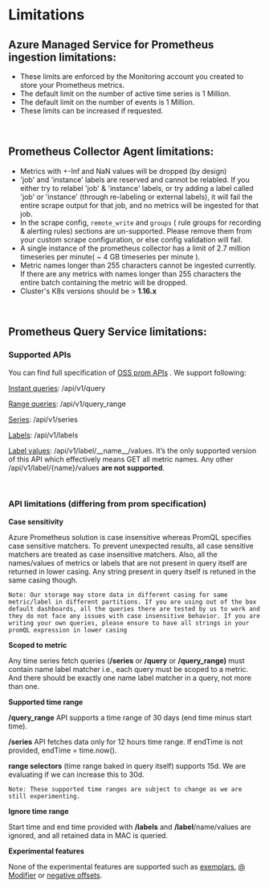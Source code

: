 # Limitations


## Azure Managed Service for Prometheus ingestion limitations: 
* These limits are enforced by the Monitoring account you created to store your Prometheus metrics.
* The default limit on the number of active time series is 1 Million.  
* The default limit on the number of events is 1 Million.
* These limits can be increased if requested.
  
<br/>

## Prometheus Collector Agent limitations:

* Metrics with +-Inf and NaN values will be dropped (by design)
* 'job' and 'instance' labels are reserved and cannot be relabled. If you either try to relabel 'job' & 'instance' labels, or try adding a label called 'job' or 'instance' (through re-labeling or external labels), it will fail the entire scrape output for that job, and no metrics will be ingested for that job. 
* In the scrape config, `remote_write` and `groups` ( rule groups for recording & alerting rules) sections are un-supported. Please remove them from your custom scrape configuration, or else config validation will fail.
* A single instance of the prometheus collector has a limit of 2.7 million timeseries per minute( ~ 4 GB timeseries per minute ).
* Metric names longer than 255 characters cannot be ingested currently. If there are any metrics with names longer than 255 characters the entire batch containing the metric will be dropped.
* Cluster's K8s versions should be > **1.16.x**

<br/>

## Prometheus Query Service limitations:  
### **Supported APIs**
You can find full specification of [OSS prom APIs](https://prometheus.io/docs/prometheus/latest/querying/api/) .  We support following:

[Instant queries](https://prometheus.io/docs/prometheus/latest/querying/api/#instant-queries): /api/v1/query

[Range queries](https://prometheus.io/docs/prometheus/latest/querying/api/#range-queries): /api/v1/query_range

[Series](https://prometheus.io/docs/prometheus/latest/querying/api/#finding-series-by-label-matchers): /api/v1/series

[Labels](https://prometheus.io/docs/prometheus/latest/querying/api/#getting-label-names): /api/v1/labels

[Label values](https://prometheus.io/docs/prometheus/latest/querying/api/#querying-label-values): /api/v1/label/\_\_name\_\_\/values. It’s the only supported version of this API which effectively means GET all metric names. Any other /api/v1/label/{name}/values **are not supported**.

<br/>

### **API limitations (differing from prom specification)**
**Case sensitivity**

Azure Prometheus solution is case insensitive whereas PromQL specifies case sensitive matchers. To prevent unexpected results, all case sensitive matchers are treated as case insensitive matchers. Also, all the names/values of metrics or labels that are not present in query itself are returned in lower casing. Any string present in query itself is retuned in the same casing though.
        
    Note: Our storage may store data in different casing for same metric/label in different partitions. If you are using out of the box default dashboards, all the queries there are tested by us to work and they do not face any issues with case insensitive behavior. If you are writing your own queries, please ensure to have all strings in your promQL expression in lower casing

**Scoped to metric**

Any time series fetch queries (**/series** or **/query** or **/query_range)** must contain name label matcher i.e., each query must be scoped to a metric. And there should be exactly one name label matcher in a query, not more than one.

**Supported time range**

**/query_range** API supports a time range of 30 days (end time minus start time).

**/series** API fetches data only for 12 hours time range. If endTime is not provided, endTime = time.now().

**range selectors** (time range baked in query itself) supports 15d. We are evaluating if we can increase this to 30d.

    Note: These supported time ranges are subject to change as we are still experimenting.

**Ignore time range**

Start time and end time provided with **/labels** and **/label**/name/values are ignored, and all retained data in MAC is queried.

**Experimental features**

None of the experimental features are supported such as [exemplars](https://prometheus.io/docs/prometheus/latest/querying/api/#querying-exemplars), [@ Modifier](https://prometheus.io/docs/prometheus/latest/feature_flags/#modifier-in-promql[) or [negative offsets](https://prometheus.io/docs/prometheus/latest/feature_flags/#negative-offset-in-promql).